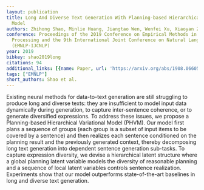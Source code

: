 ```yaml
---
layout: publication
title: Long And Diverse Text Generation With Planning-based Hierarchical Variational
  Model
authors: Zhihong Shao, Minlie Huang, Jiangtao Wen, Wenfei Xu, Xiaoyan Zhu
conference: Proceedings of the 2019 Conference on Empirical Methods in Natural Language
  Processing and the 9th International Joint Conference on Natural Language Processing
  (EMNLP-IJCNLP)
year: 2019
bibkey: shao2019long
citations: 94
additional_links: [{name: Paper, url: 'https://arxiv.org/abs/1908.06605'}]
tags: ["EMNLP"]
short_authors: Shao et al.
---
```

Existing neural methods for data-to-text generation are still struggling to
produce long and diverse texts: they are insufficient to model input data
dynamically during generation, to capture inter-sentence coherence, or to
generate diversified expressions. To address these issues, we propose a
Planning-based Hierarchical Variational Model (PHVM). Our model first plans a
sequence of groups (each group is a subset of input items to be covered by a
sentence) and then realizes each sentence conditioned on the planning result
and the previously generated context, thereby decomposing long text generation
into dependent sentence generation sub-tasks. To capture expression diversity,
we devise a hierarchical latent structure where a global planning latent
variable models the diversity of reasonable planning and a sequence of local
latent variables controls sentence realization. Experiments show that our model
outperforms state-of-the-art baselines in long and diverse text generation.